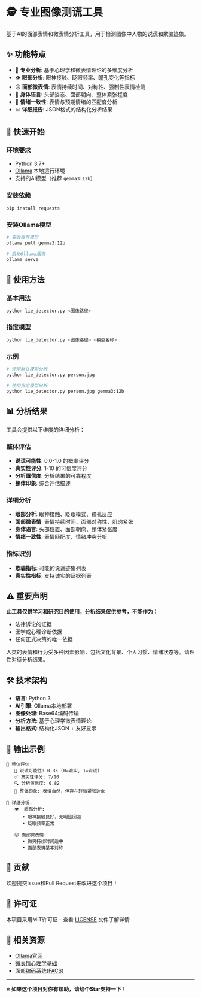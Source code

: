# 🕵️ 专业图像测谎工具

基于AI的面部表情和微表情分析工具，用于检测图像中人物的说谎和欺骗迹象。

## ✨ 功能特点

- 🎯 **专业分析**: 基于心理学和微表情理论的多维度分析
- 👁️ **眼部分析**: 眼神接触、眨眼频率、瞳孔变化等指标
- 😐 **面部微表情**: 表情持续时间、对称性、强制性表情检测
- 🤸 **身体语言**: 头部姿态、面部朝向、整体紧张程度
- 💫 **情绪一致性**: 表情与预期情绪的匹配度分析
- 📊 **详细报告**: JSON格式的结构化分析结果

## 🚀 快速开始

### 环境要求

- Python 3.7+
- [Ollama](https://ollama.ai/) 本地运行环境
- 支持的AI模型（推荐 `gemma3:12b`）

### 安装依赖

```bash
pip install requests
```

### 安装Ollama模型

```bash
# 安装推荐模型
ollama pull gemma3:12b

# 启动Ollama服务
ollama serve
```

## 📖 使用方法

### 基本用法

```bash
python lie_detector.py <图像路径>
```

### 指定模型

```bash
python lie_detector.py <图像路径> <模型名称>
```

### 示例

```bash
# 使用默认模型分析
python lie_detector.py person.jpg

# 使用指定模型分析
python lie_detector.py person.jpg gemma3:12b
```

## 📊 分析结果

工具会提供以下维度的详细分析：

### 整体评估
- **说谎可能性**: 0.0-1.0 的概率评分
- **真实性评分**: 1-10 的可信度评分
- **分析置信度**: 分析结果的可靠程度
- **整体印象**: 综合评估描述

### 详细分析
- **眼部分析**: 眼神接触、眨眼模式、瞳孔反应
- **面部微表情**: 表情持续时间、面部对称性、肌肉紧张
- **身体语言**: 头部位置、面部朝向、整体紧张度
- **情绪一致性**: 表情匹配度、情绪冲突分析

### 指标识别
- **欺骗指标**: 可能的说谎迹象列表
- **真实性指标**: 支持诚实的证据列表

## ⚠️ 重要声明

**此工具仅供学习和研究目的使用，分析结果仅供参考，不能作为：**
- 法律诉讼的证据
- 医学或心理诊断依据
- 任何正式决策的唯一依据

人类的表情和行为受多种因素影响，包括文化背景、个人习惯、情绪状态等。请理性对待分析结果。

## 🛠️ 技术架构

- **语言**: Python 3
- **AI引擎**: Ollama本地部署
- **图像处理**: Base64编码传输
- **分析方法**: 基于心理学微表情理论
- **输出格式**: 结构化JSON + 友好显示

## 📝 输出示例

```
🎯 整体评估:
   🎲 说谎可能性: 0.35 (0=诚实, 1=说谎)
   ✅ 真实性评分: 7/10
   🔍 分析置信度: 0.82
   💭 整体印象: 表情自然，但存在轻微紧张迹象

🔬 详细分析:
   👁️  眼部分析:
      • 眼神接触良好，无明显回避
      • 眨眼频率正常
   
   😐 面部微表情:
      • 微笑持续时间适中
      • 面部表情基本对称
```

## 🤝 贡献

欢迎提交Issue和Pull Request来改进这个项目！

## 📄 许可证

本项目采用MIT许可证 - 查看 [LICENSE](LICENSE) 文件了解详情

## 🔗 相关资源

- [Ollama官网](https://ollama.ai/)
- [微表情心理学基础](https://en.wikipedia.org/wiki/Microexpression)
- [面部编码系统(FACS)](https://en.wikipedia.org/wiki/Facial_Action_Coding_System)

---

**⭐ 如果这个项目对你有帮助，请给个Star支持一下！**
